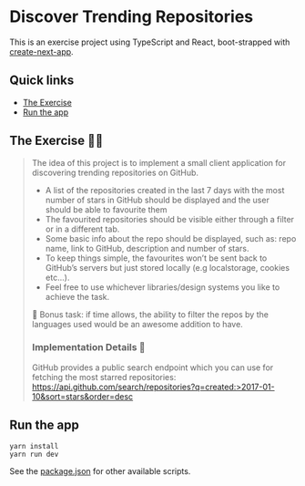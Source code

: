 # Discover Trending Repositories

This is an exercise project using TypeScript and React, boot-strapped with [create-next-app](https://nextjs.org/docs/api-reference/create-next-app).

## Quick links

- [The Exercise](#the-exercise-%EF%B8%8F%EF%B8%8F)
- [Run the app](#run-the-app)

## The Exercise 🏋️‍♀️

> The idea of this project is to implement a small client application for discovering trending repositories on GitHub.
>
> - A list of the repositories created in the last 7 days with the most number of stars in GitHub should be displayed and the user should be able to favourite them
> - The favourited repositories should be visible either through a filter or in a different tab.
> - Some basic info about the repo should be displayed, such as: repo name, link to GitHub, description and number of stars.
> - To keep things simple, the favourites won’t be sent back to GitHub’s servers but just stored locally (e.g localstorage, cookies etc...).
> - Feel free to use whichever libraries/design systems you like to achieve the task.
>
> 🍎 Bonus task: if time allows, the ability to filter the repos by the languages used would be an awesome addition to have.
>
> ### Implementation Details 🔎
>
> GitHub provides a public search endpoint which you can use for fetching the most starred repositories:
> https://api.github.com/search/repositories?q=created:>2017-01-10&sort=stars&order=desc

## Run the app

```
yarn install
yarn run dev
```

See the [package.json](/package.json) for other available scripts.
